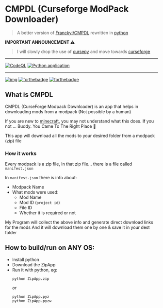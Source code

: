 # CMPDL (Curseforge ModPack Downloader)
> A better version of [Franckyi/CMPDL](https://github.com/Franckyi/CMPDL) rewritten in [python](https://python.org/about)

**IMPORTANT ANNOUNCEMENT :warning:** 
> I will slowly drop the use of [cursepy](https://github.com/Owen-Cochell/cursepy) and move towards [curseforge](https://github.com/Advik-B/CurseForge-API)
---
[![CodeQL](https://github.com/Advik-B/CMPDL/actions/workflows/codeql.yml/badge.svg?branch=RewriteOnceMore)](https://github.com/Advik-B/CMPDL/actions/workflows/codeql.yml)
[![Python application](https://github.com/Advik-B/CMPDL/actions/workflows/python-app.yml/badge.svg?branch=RewriteOnceMore)](https://github.com/Advik-B/CMPDL/actions/workflows/python-app.yml)

---

[![img](https://img.shields.io/discord/931002932789399564?label=Discord&logo=discord&logoColor=5561f5&style=for-the-badge)](https://discord.gg/AxfhEeTJMw)
[![forthebadge](https://forthebadge.com/images/badges/made-with-python.svg)](https://python.org)
[![forthebadge](https://forthebadge.com/images/badges/powered-by-coffee.svg)](https://pornhub.com)


## What is CMPDL

CMPDL (CurseForge Modpack Downloader) is an app that helps in downloading mods from a modpack (Not possible by a human)

If you are new to [minecraft](https://minecraft.net), you may not understand what this does. If you not ... Buddy. You Came To The Right Place 🙂

This app will download all the mods to your desired folder from a modpack (zip) file

### How it works

Every modpack is a zip file, In that zip file... there is a file called `manifest.json`

In `manifest.json` there is info about:

- Modpack Name
- What mods were used:
  - Mod Name
  - Mod ID (`project id`)
  - File ID
  - Whether it is required or not

My Program will collect the above info and generate direct download links for the mods
And it will download them one by one & save it in your dest folder

## How to build/run on **ANY** OS:

- Install python
- Download the ZipApp
- Run it with python, eg:
  ```
  python ZipApp.zip
  ```
  *or*
  ```
  python ZipApp.pyz
  python ZipApp.pyzw
  ```
